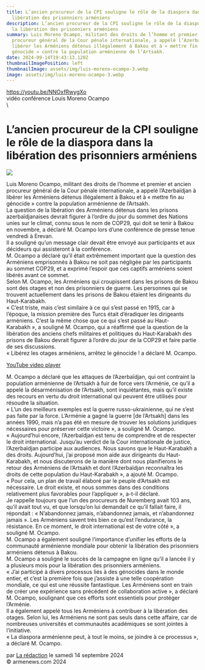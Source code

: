 ```yaml
---
title: L’ancien procureur de la CPI souligne le rôle de la diaspora dans la
  libération des prisonniers arméniens
description: L’ancien procureur de la CPI souligne le rôle de la diaspora dans
  la libération des prisonniers arméniens
summary: Luis Moreno Ocampo, militant des droits de l’homme et premier et ancien
  procureur général de la Cour pénale internationale, a appelé l’Azerbaïdjan à
  libérer les Arméniens détenus illégalement à Bakou et à « mettre fin au
  génocide » contre la population arménienne de l’Artsakh.
date: 2024-09-14T19:43:13.120Z
thumbnailImagePosition: left
thumbnailImage: assets/img/luis-moreno-ocampo-3.webp
image: assets/img/luis-moreno-ocampo-3.webp
---
```

https://youtu.be/NNOxfRwygXo \
v﻿idéo conférence Louis Moreno Ocampo\
\
<!--StartFragment-->

# L’ancien procureur de la CPI souligne le rôle de la diaspora dans la libération des prisonniers arméniens



![](https://www.armenews.com/IMG/arton119306.jpg)

Luis Moreno Ocampo, militant des droits de l’homme et premier et ancien procureur général de la Cour pénale internationale, a appelé l’Azerbaïdjan à libérer les Arméniens détenus illégalement à Bakou et à « mettre fin au génocide » contre la population arménienne de l’Artsakh.\
La question de la libération des Arméniens détenus dans les prisons azerbaïdjanaises devrait figurer à l’ordre du jour du sommet des Nations unies sur le climat, connu sous le nom de COP29, qui doit se tenir à Bakou en novembre, a déclaré M. Ocampo lors d’une conférence de presse tenue vendredi à Erevan.\
Il a souligné qu’un message clair devait être envoyé aux participants et aux décideurs qui assisteront à la conférence.\
M. Ocampo a déclaré qu’il était extrêmement important que la question des Arméniens emprisonnés à Bakou ne soit pas négligée par les participants au sommet COP29, et a exprimé l’espoir que ces captifs arméniens soient libérés avant ce sommet.\
Selon M. Ocampo, les Arméniens qui croupissent dans les prisons de Bakou sont des otages et non des prisonniers de guerre. Les personnes qui se trouvent actuellement dans les prisons de Bakou étaient les dirigeants du Haut-Karabakh.\
« C’est triste, mais c’est similaire à ce qui s’est passé en 1915, car à l’époque, la mission première des Turcs était d’éradiquer les dirigeants arméniens. C’est la même chose que ce qui s’est passé au Haut-Karabakh », a souligné M. Ocampo, qui a réaffirmé que la question de la libération des anciens chefs militaires et politiques du Haut-Karabakh des prisons de Bakou devrait figurer à l’ordre du jour de la COP29 et faire partie de ses discussions.\
« Libérez les otages arméniens, arrêtez le génocide ! a déclaré M. Ocampo.

[YouTube video player](https://www.youtube.com/embed/NNOxfRwygXo?si=6gMBg8Ztu1DQgSRB)

M. Ocampo a déclaré que les attaques de l’Azerbaïdjan, qui ont contraint la population arménienne de l’Artsakh à fuir de force vers l’Arménie, ce qu’il a appelé la désarménisation de l’Artsakh, sont inquiétantes, mais qu’il existe des recours en vertu du droit international qui peuvent être utilisés pour résoudre la situation.\
« L’un des meilleurs exemples est la guerre russo-ukrainienne, qui ne s’est pas faite par la force. L’Arménie a gagné la guerre \[de l’Artsakh] dans les années 1990, mais n’a pas été en mesure de trouver les solutions juridiques nécessaires pour préserver cette victoire », a souligné M. Ocampo.\
« Aujourd’hui encore, l’Azerbaïdjan est tenu de comprendre et de respecter le droit international. Jusqu’au verdict de la Cour internationale de justice, l’Azerbaïdjan participe aux audiences. Nous savons que le Haut-Karabakh a des droits. Aujourd’hui, j’ai proposé mon aide aux dirigeants du Haut-Karabakh, et nous discuterons de la manière dont nous planifierons le retour des Arméniens de l’Artsakh et dont l’Azerbaïdjan reconnaîtra les droits de cette population du Haut-Karabakh », a ajouté M. Ocampo.\
« Pour cela, un plan de travail élaboré par le peuple d’Artsakh est nécessaire. Le droit existe, et nous sommes dans des conditions relativement plus favorables pour l’appliquer », a-t-il déclaré.\
Je rappelle toujours que l’un des procureurs de Nuremberg avait 103 ans, qu’il avait tout vu, et que lorsqu’on lui demandait ce qu’il fallait faire, il répondait : « N’abandonnez jamais, n’abandonnez jamais, et n’abandonnez jamais ». Les Arméniens savent très bien ce qu’est l’endurance, la résistance. En ce moment, le droit international est de votre côté », a souligné M. Ocampo.\
M. Ocampo a également souligné l’importance d’unifier les efforts de la communauté arménienne mondiale pour obtenir la libération des prisonniers arméniens détenus à Bakou.\
M. Ocampo a souligné le succès de la campagne en ligne qu’il a lancée il y a plusieurs mois pour la libération des prisonniers arméniens.\
« J’ai participé à divers processus liés à des génocides dans le monde entier, et c’est la première fois que j’assiste à une telle coopération mondiale, ce qui est une réussite fantastique. Les Arméniens sont en train de créer une expérience sans précédent de collaboration active », a déclaré M. Ocampo, soulignant que ces efforts sont essentiels pour protéger l’Arménie.\
Il a également appelé tous les Arméniens à contribuer à la libération des otages. Selon lui, les Arméniens ne sont pas seuls dans cette affaire, car de nombreuses universités et communautés académiques se sont jointes à l’initiative.\
« La diaspora arménienne peut, à tout le moins, se joindre à ce processus », a déclaré M. Ocampo.

par [La rédaction](https://www.armenews.com/spip.php?page=auteur&id_auteur=4) le samedi 14 septembre 2024\
© armenews.com 2024

<!--EndFragment-->